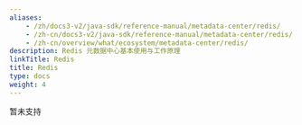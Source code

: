 ```yaml
---
aliases:
    - /zh/docs3-v2/java-sdk/reference-manual/metadata-center/redis/
    - /zh-cn/docs3-v2/java-sdk/reference-manual/metadata-center/redis/
    - /zh-cn/overview/what/ecosystem/metadata-center/redis/
description: Redis 元数据中心基本使用与工作原理
linkTitle: Redis
title: Redis
type: docs
weight: 4
---
```


暂未支持